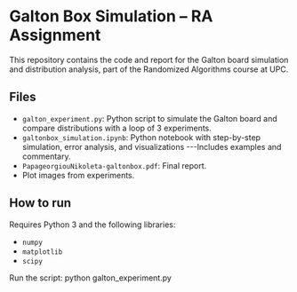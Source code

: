 # Galton Box Simulation – RA Assignment

This repository contains the code and report for the Galton board simulation and distribution analysis, part of the Randomized Algorithms course at UPC.

## Files
- `galton_experiment.py`: Python script to simulate the Galton board and compare distributions with a loop of 3 experiments.
- `galtonbox_simulation.ipynb`: Python notebook with step-by-step simulation, error analysis, and visualizations ---Includes examples and commentary.
- `PapageorgiouNikoleta-galtonbox.pdf`: Final report.
- Plot images from experiments.

## How to run
Requires Python 3 and the following libraries:
- `numpy`
- `matplotlib`
- `scipy`

Run the script:
python galton_experiment.py
